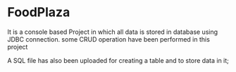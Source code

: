 # FoodPlaza
It is a console based Project in which all data is stored in database using JDBC connection.
some CRUD operation have been performed in this project
 
A SQL file has also been uploaded for creating a table and to store data in it;

